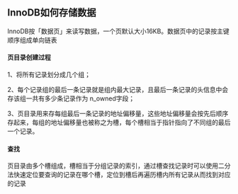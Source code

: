 ## InnoDB如何存储数据

InnoDB按「数据页」来读写数据，一个页默认大小16KB。数据页中的记录按主键顺序组成单向链表

#### 页目录创建过程

1、将所有记录划分成几个组；

2、每个记录组的最后一条记录就是组内最大记录，且最后一条记录的头信息中会存该组一共有多少条记录作为 n_owned字段；

3、页目录用来存每组最后一条记录的地址偏移量，这些地址偏移量会按先后顺序存起来，每组的地址偏移量也被称之为槽，每个槽相当于指针指向了不同组的最后一个记录。

#### 查找

页目录由多个槽组成，槽相当于分组记录的索引，通过槽查找记录时可以使用二分法快速定位要查询的记录在哪个槽，定位到槽后再遍历槽内所有记录从而找到对应的记录